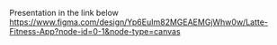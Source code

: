 Presentation in the link below
https://www.figma.com/design/Yp6EuIm82MGEAEMGjWhw0w/Latte-Fitness-App?node-id=0-1&node-type=canvas
